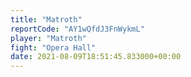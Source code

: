 ```yaml
---
title: "Matroth"
reportCode: "AY1wQfdJ3FnWykmL"
player: "Matroth"
fight: "Opera Hall"
date: 2021-08-09T18:51:45.833000+00:00
---
```

